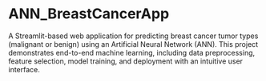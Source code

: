 # ANN_BreastCancerApp
A Streamlit-based web application for predicting breast cancer tumor types (malignant or benign) using an Artificial Neural Network (ANN). This project demonstrates end-to-end machine learning, including data preprocessing, feature selection, model training, and deployment with an intuitive user interface.
